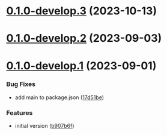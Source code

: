 # [0.1.0-develop.3](https://git.lumeweb.com/LumeWeb/kernel-s5-client/compare/v0.1.0-develop.2...v0.1.0-develop.3) (2023-10-13)

# [0.1.0-develop.2](https://git.lumeweb.com/LumeWeb/kernel-s5-client/compare/v0.1.0-develop.1...v0.1.0-develop.2) (2023-09-03)

# [0.1.0-develop.1](https://git.lumeweb.com/LumeWeb/kernel-s5-client/compare/v0.0.1...v0.1.0-develop.1) (2023-09-01)


### Bug Fixes

* add main to package.json ([17d51be](https://git.lumeweb.com/LumeWeb/kernel-s5-client/commit/17d51be71ea5c4d8aefa61830c9a8a4764310ce7))


### Features

* initial version ([b907b6f](https://git.lumeweb.com/LumeWeb/kernel-s5-client/commit/b907b6f276a35a25519f5c334e4356e80e83b795))
